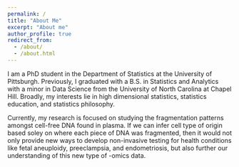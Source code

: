 ```yaml
---
permalink: /
title: "About Me"
excerpt: "About me"
author_profile: true
redirect_from: 
  - /about/
  - /about.html
---
```


I am a PhD student in the Department of Statistics at the University of Pittsburgh. Previously, I graduated with a B.S. in Statistics and Analytics with a minor in Data Science from the University of North Carolina at Chapel Hill. Broadly, my interests lie in high dimensional statistics, statistics education, and statistics philosophy.

Currently, my research is focused on studying the fragmentation patterns amongst cell-free DNA found in plasma. If we can infer cell type of origin based soley on where each piece of DNA was fragmented, then it would not only provide new ways to develop non-invasive testing for health conditions like fetal aneuploidy, preeclampsia, and endometriosis, but also further our understanding of this new type of -omics data.

